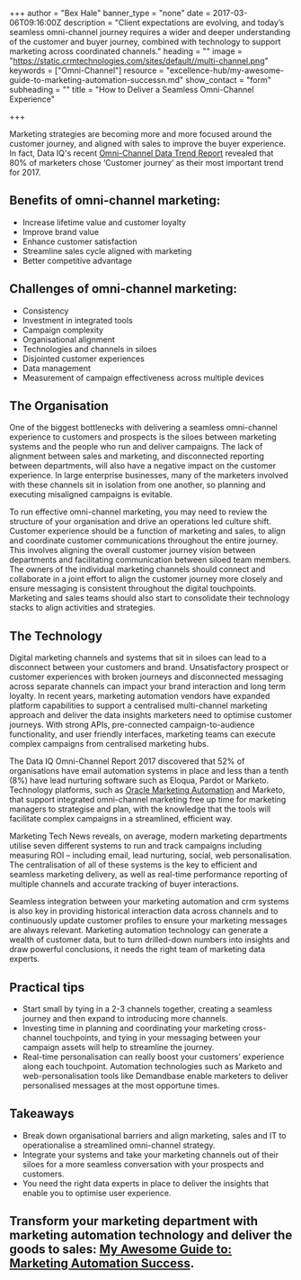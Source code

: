 +++
author = "Bex Hale"
banner_type = "none"
date = 2017-03-06T09:16:00Z
description = "Client expectations are evolving, and today’s seamless omni-channel journey requires a wider and deeper understanding of the customer and buyer journey, combined with technology to support marketing across coordinated channels."
heading = ""
image = "https://static.crmtechnologies.com/sites/default//multi-channel.png"
keywords = ["Omni-Channel"]
resource = "excellence-hub/my-awesome-guide-to-marketing-automation-successn.md"
show_contact = "form"
subheading = ""
title = "How to Deliver a Seamless Omni-Channel Experience"

+++

Marketing strategies are becoming more and more focused around the customer journey, and aligned with sales to improve the buyer experience. In fact, Data IQ's recent [Omni-Channel Data Trend Report](http://www.dataiq.co.uk/land/omni-channel-data-trend-report-2017 "omni channel report") revealed that 80% of marketers chose ‘Customer journey’ as their most important trend for 2017.

## Benefits of omni-channel marketing:

*   Increase lifetime value and customer loyalty
*   Improve brand value
*   Enhance customer satisfaction
*   Streamline sales cycle aligned with marketing
*   Better competitive advantage

## Challenges of omni-channel marketing:

*   Consistency
*   Investment in integrated tools
*   Campaign complexity
*   Organisational alignment
*   Technologies and channels in siloes
*   Disjointed customer experiences
*   Data management
*   Measurement of campaign effectiveness across multiple devices

## The Organisation

One of the biggest bottlenecks with delivering a seamless omni-channel experience to customers and prospects is the siloes between marketing systems and the people who run and deliver campaigns. The lack of alignment between sales and marketing, and disconnected reporting between departments, will also have a negative impact on the customer experience. In large enterprise businesses, many of the marketers involved with these channels sit in isolation from one another, so planning and executing misaligned campaigns is evitable.

To run effective omni-channel marketing, you may need to review the structure of your organisation and drive an operations led culture shift. Customer experience should be a function of marketing and sales, to align and coordinate customer communications throughout the entire journey. This involves aligning the overall customer journey vision between departments and facilitating communication between siloed team members. The owners of the individual marketing channels should connect and collaborate in a joint effort to align the customer journey more closely and ensure messaging is consistent throughout the digital touchpoints. Marketing and sales teams should also start to consolidate their technology stacks to align activities and strategies.

## The Technology

Digital marketing channels and systems that sit in siloes can lead to a disconnect between your customers and brand. Unsatisfactory prospect or customer experiences with broken journeys and disconnected messaging across separate channels can impact your brand interaction and long term loyalty. In recent years, marketing automation vendors have expanded platform capabilities to support a centralised multi-channel marketing approach and deliver the data insights marketers need to optimise customer journeys. With strong APIs, pre-connected campaign-to-audience functionality, and user friendly interfaces, marketing teams can execute complex campaigns from centralised marketing hubs.

The Data IQ Omni-Channel Report 2017 discovered that 52% of organisations have email automation systems in place and less than a tenth (8%) have lead nurturing software such as Eloqua, Pardot or Marketo. Technology platforms, such as [Oracle Marketing Automation](https://www.crmtechnologies.com/what-we-do/technology-services/Eloqua) and Marketo, that support integrated omni-channel marketing free up time for marketing managers to strategise and plan, with the knowledge that the tools will facilitate complex campaigns in a streamlined, efficient way.

Marketing Tech News reveals, on average, modern marketing departments utilise seven different systems to run and track campaigns including measuring ROI – including email, lead nurturing, social, web personalisation. The centralisation of all of these systems is the key to efficient and seamless marketing delivery, as well as real-time performance reporting of multiple channels and accurate tracking of buyer interactions. 

Seamless integration between your marketing automation and crm systems is also key in providing historical interaction data across channels and to continuously update customer profiles to ensure your marketing messages are always relevant. Marketing automation technology can generate a wealth of customer data, but to turn drilled-down numbers into insights and draw powerful conclusions, it needs the right team of marketing data experts.

## Practical tips

*   Start small by tying in a 2-3 channels together, creating a seamless journey and then expand to introducing more channels.
*   Investing time in planning and coordinating your marketing cross-channel touchpoints, and tying in your messaging between your campaign assets will help to streamline the journey.
*   Real-time personalisation can really boost your customers’ experience along each touchpoint. Automation technologies such as Marketo and web-personalisation tools like Demandbase enable marketers to deliver personalised messages at the most opportune times.

## Takeaways

*   Break down organisational barriers and align marketing, sales and IT to operationalise a streamlined omni-channel strategy.
*   Integrate your systems and take your marketing channels out of their siloes for a more seamless conversation with your prospects and customers.
*   You need the right data experts in place to deliver the insights that enable you to optimise user experience.

## Transform your marketing department with marketing automation technology and deliver the goods to sales: [My Awesome Guide to: Marketing Automation Success](http://interact.crmtechnologies.com/my-awesome-guide-to-marketing-automation-success).
